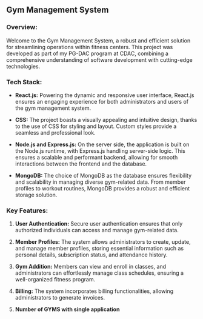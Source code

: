## Gym Management System

### Overview:

Welcome to the Gym Management System, a robust and efficient solution for streamlining operations within fitness centers. This project was developed as part of my PG-DAC program at CDAC, combining a comprehensive understanding of software development with cutting-edge technologies.

### Tech Stack:

- **React.js:** Powering the dynamic and responsive user interface, React.js ensures an engaging experience for both administrators and users of the gym management system.

- **CSS:** The project boasts a visually appealing and intuitive design, thanks to the use of CSS for styling and layout. Custom styles provide a seamless and professional look.

- **Node.js and Express.js:** On the server side, the application is built on the Node.js runtime, with Express.js handling server-side logic. This ensures a scalable and performant backend, allowing for smooth interactions between the frontend and the database.

- **MongoDB:** The choice of MongoDB as the database ensures flexibility and scalability in managing diverse gym-related data. From member profiles to workout routines, MongoDB provides a robust and efficient storage solution.

### Key Features:

1. **User Authentication:** Secure user authentication ensures that only authorized individuals can access and manage gym-related data.

2. **Member Profiles:** The system allows administrators to create, update, and manage member profiles, storing essential information such as personal details, subscription status, and attendance history.

3. **Gym Addition:** Members can view and enroll in classes, and administrators can effortlessly manage class schedules, ensuring a well-organized fitness program.

4. **Billing:** The system incorporates billing functionalities, allowing administrators to generate invoices.
5. **Number of GYMS with single application**

